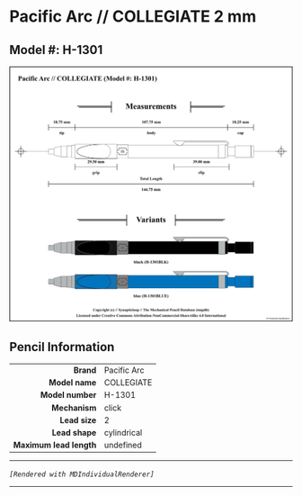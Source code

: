 # Pacific Arc // COLLEGIATE 2 mm

## Model #: H-1301

<img src="./collegiate-h-1301-2.0-grouped.png">

## Pencil Information

|     |     |
| ---: | :--- |
| **Brand** | Pacific Arc |
| **Model name** | COLLEGIATE |
| **Model number** | H-1301 |
| **Mechanism** | click |
| **Lead size** | 2 |
| **Lead shape** | cylindrical |
| **Maximum lead length** | undefined |


---

_`[Rendered with MDIndividualRenderer]`_

---

